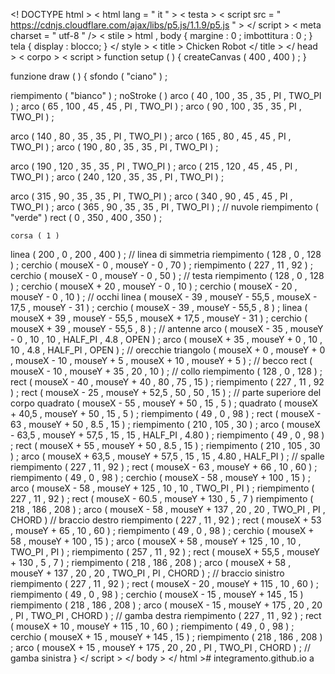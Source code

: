 <! DOCTYPE html >
< html  lang = " it " >
  < testa >
    < script  src = " https://cdnjs.cloudflare.com/ajax/libs/p5.js/1.1.9/p5.js " > </ script >
    < meta  charset = " utf-8 " />
    < stile >
    html ,  body {
      margine : 0 ;
      imbottitura : 0 ;
    }
    tela {
      display : blocco;
    }
    </ style >
    < title > Chicken Robot </ title >
  </ head >
  < corpo >
  < script >
  function  setup ( )  {
  createCanvas ( 400 ,  400 ) ;
}

funzione  draw ( )  {
sfondo ( "ciano" ) ;

  riempimento ( "bianco" ) ;
  noStroke ( )
  arco ( 40 , 100 , 35 , 35 , PI , TWO_PI ) ;
  arco ( 65 , 100 , 45 , 45 , PI , TWO_PI ) ;
  arco ( 90 , 100 , 35 , 35 , PI , TWO_PI ) ;

  arco ( 140 , 80 , 35 , 35 , PI , TWO_PI ) ;
  arco ( 165 , 80 , 45 , 45 , PI , TWO_PI ) ;
  arco ( 190 , 80 , 35 , 35 , PI , TWO_PI ) ;

  arco ( 190 , 120 , 35 , 35 , PI , TWO_PI ) ;
  arco ( 215 , 120 , 45 , 45 , PI , TWO_PI ) ;
  arco ( 240 , 120 , 35 , 35 , PI , TWO_PI ) ;

  arco ( 315 , 90 , 35 , 35 , PI , TWO_PI ) ;
  arco ( 340 , 90 , 45 , 45 , PI , TWO_PI ) ;
  arco ( 365 , 90 , 35 , 35 , PI , TWO_PI ) ;
  // nuvole
  riempimento ( "verde" )
  rect ( 0 , 350 , 400 , 350 ) ;

    corsa ( 1 )
  linea ( 200 , 0 , 200 , 400 ) ;
  // linea di simmetria
  riempimento ( 128 , 0 , 128 ) ;
  cerchio ( mouseX - 0 , mouseY - 0 , 70 ) ;
  riempimento ( 227 , 11 , 92 ) ;
  cerchio ( mouseX - 0 , mouseY - 0 , 50 ) ;
  // testa
  riempimento ( 128 , 0 , 128 ) ;
  cerchio ( mouseX + 20 , mouseY - 0 , 10 ) ;
  cerchio ( mouseX - 20 , mouseY - 0 , 10 ) ;
  // occhi
  linea ( mouseX - 39 , mouseY - 55,5 , mouseX - 17,5 , mouseY - 31 ) ;
  cerchio ( mouseX - 39 , mouseY - 55,5 , 8 ) ;
  linea ( mouseX + 39 , mouseY - 55,5 , mouseX + 17,5 , mouseY - 31 ) ;
  cerchio ( mouseX + 39 , mouseY - 55,5 , 8 ) ;
  // antenne
  arco ( mouseX - 35 , mouseY - 0 , 10 , 10 , HALF_PI , 4.8 , OPEN ) ;
  arco ( mouseX + 35 , mouseY + 0 , 10 , 10 , 4.8 , HALF_PI , OPEN ) ;
  // orecchie
  triangolo ( mouseX + 0 , mouseY + 0 , mouseX - 10 , mouseY + 5 , mouseX + 10 , mouseY + 5 ) ;
  // becco
  rect ( mouseX - 10 , mouseY + 35 , 20 , 10 ) ;
  // collo
  riempimento ( 128 , 0 , 128 ) ;
  rect ( mouseX - 40 , mouseY + 40 , 80 , 75 , 15 ) ;
  riempimento ( 227 , 11 , 92 ) ;
  rect ( mouseX - 25 , mouseY + 52,5 , 50 , 50 , 15 ) ;
  // parte superiore del corpo
  quadrato ( mouseX - 55 , mouseY + 50 , 15 , 5 ) ;
  quadrato ( mouseX + 40,5 , mouseY + 50 , 15 , 5 ) ;
  riempimento ( 49 , 0 , 98 ) ;
  rect ( mouseX - 63 , mouseY + 50 , 8.5 , 15 ) ;
  riempimento ( 210 , 105 , 30 ) ;
  arco ( mouseX - 63,5 , mouseY + 57,5 , 15 , 15 , HALF_PI , 4.80 ) ;
  riempimento ( 49 , 0 , 98 ) ;
  rect ( mouseX + 55 , mouseY + 50 , 8.5 , 15 ) ;
  riempimento ( 210 , 105 , 30 ) ;
  arco ( mouseX + 63,5 , mouseY + 57,5 , 15 , 15 , 4.80 , HALF_PI ) ;
  // spalle
  riempimento ( 227 , 11 , 92 ) ;
  rect ( mouseX - 63 , mouseY + 66 , 10 , 60 ) ;
  riempimento ( 49 , 0 , 98 ) ;
  cerchio ( mouseX - 58 , mouseY + 100 , 15 ) ;
  arco ( mouseX - 58 , mouseY + 125 , 10 , 10 , TWO_PI , PI ) ;
  riempimento ( 227 , 11 , 92 ) ;
  rect ( mouseX - 60.5 , mouseY + 130 , 5 , 7 )
  riempimento ( 218 , 186 , 208 ) ;
  arco ( mouseX - 58 , mouseY + 137 , 20 , 20 , TWO_PI , PI , CHORD )
  // braccio destro
  riempimento ( 227 , 11 , 92 ) ;
  rect ( mouseX + 53 , mouseY + 65 , 10 , 60 ) ;
  riempimento ( 49 , 0 , 98 ) ;
  cerchio ( mouseX + 58 , mouseY + 100 , 15 ) ;
  arco ( mouseX + 58 , mouseY + 125 , 10 , 10 , TWO_PI , PI ) ;
  riempimento ( 257 , 11 , 92 ) ;
  rect ( mouseX + 55,5 , mouseY + 130 , 5 , 7 ) ;
  riempimento ( 218 , 186 , 208 ) ;
  arco ( mouseX + 58 , mouseY + 137 , 20 , 20 , TWO_PI , PI , CHORD ) ;
  // braccio sinistro
  riempimento ( 227 , 11 , 92 ) ;
  rect ( mouseX - 20 , mouseY + 115 , 10 , 60 ) ;
  riempimento ( 49 , 0 , 98 ) ;
  cerchio ( mouseX - 15 , mouseY + 145 , 15 )
  riempimento ( 218 , 186 , 208 ) ;
  arco ( mouseX - 15 , mouseY + 175 , 20 , 20 , PI , TWO_PI , CHORD ) ;
  // gamba destra
  riempimento ( 227 , 11 , 92 ) ;
  rect ( mouseX + 10 , mouseY + 115 , 10 , 60 ) ;
  riempimento ( 49 , 0 , 98 ) ;
  cerchio ( mouseX + 15 , mouseY + 145 , 15 ) ;
  riempimento ( 218 , 186 , 208 ) ;
  arco ( mouseX + 15 , mouseY + 175 , 20 , 20 , PI , TWO_PI , CHORD ) ;
  // gamba sinistra
  }
  </ script >
  </ body >
</ html ># integramento.github.io
a
